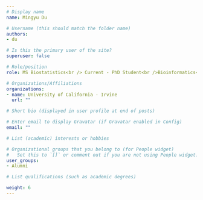 ```yaml
---
# Display name
name: Mingyu Du

# Username (this should match the folder name)
authors: 
- du

# Is this the primary user of the site?
superuser: false

# Role/position
role: MS Biostatistics<br /> Current - PhD Student<br />Bioinformatics<br /> University of California-Irvine

# Organizations/Affiliations
organizations:
- name: University of California - Irvine
  url: ""

# Short bio (displayed in user profile at end of posts)

# Enter email to display Gravatar (if Gravatar enabled in Config)
email: ""

# List (academic) interests or hobbies

# Organizational groups that you belong to (for People widget)
#   Set this to `[]` or comment out if you are not using People widget.
user_groups: 
- Alumni

# List qualifications (such as academic degrees)

weight: 6
---
```

